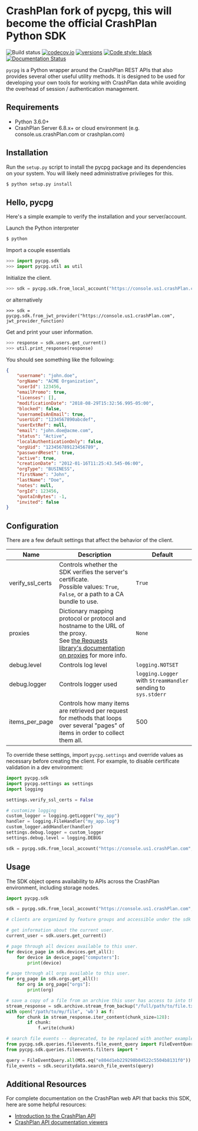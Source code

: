 # CrashPlan fork of pycpg, this will become the  official CrashPlan Python SDK



![Build status](https://github.com/CrashPlan-Labs/pycpg/workflows/build/badge.svg)
[![codecov.io](https://codecov.io/github/crashPlan/pycpg/coverage.svg?branch=main)](https://codecov.io/github/crashPlan/pycpg?branch=main)
[![versions](https://img.shields.io/pypi/pyversions/pycpg.svg)](https://pypi.org/project/pycpg/)
[![Code style: black](https://img.shields.io/badge/code%20style-black-000000.svg)](https://github.com/psf/black)
[![Documentation Status](https://readthedocs.org/projects/pycpg/badge/?version=latest)](https://pycpgdocs.crashPlan.com/en/latest/?badge=latest)


`pycpg` is a Python wrapper around the CrashPlan REST APIs that also provides several other useful utility methods.
It is designed to be used for developing your own tools for working with CrashPlan data while avoiding the overhead
of session / authentication management.

## Requirements

- Python 3.6.0+
- CrashPlan Server 6.8.x+ or cloud environment (e.g. console.us.crashPlan.com or crashplan.com)

## Installation

Run the `setup.py` script to install the pycpg package and its dependencies on your system.
You will likely need administrative privileges for this.

```bash
$ python setup.py install
```

## Hello, pycpg

Here's a simple example to verify the installation and your server/account.

Launch the Python interpreter

```bash
$ python
```

Import a couple essentials

```python
>>> import pycpg.sdk
>>> import pycpg.util as util
```

Initialize the client.

```python
>>> sdk = pycpg.sdk.from_local_account("https://console.us1.crashPlan.com", "john.doe", "password")
```
or alternatively
```
>>> sdk = pycpg.sdk.from_jwt_provider("https://console.us1.crashPlan.com", jwt_provider_function)
```

Get and print your user information.

```python
>>> response = sdk.users.get_current()
>>> util.print_response(response)
```

You should see something like the following:

```json
{
    "username": "john.doe",
    "orgName": "ACME Organization",
    "userId": 123456,
    "emailPromo": true,
    "licenses": [],
    "modificationDate": "2018-08-29T15:32:56.995-05:00",
    "blocked": false,
    "usernameIsAnEmail": true,
    "userUid": "1234567890abcdef",
    "userExtRef": null,
    "email": "john.doe@acme.com",
    "status": "Active",
    "localAuthenticationOnly": false,
    "orgUid": "123456789123456789",
    "passwordReset": true,
    "active": true,
    "creationDate": "2012-01-16T11:25:43.545-06:00",
    "orgType": "BUSINESS",
    "firstName": "John",
    "lastName": "Doe",
    "notes": null,
    "orgId": 123456,
    "quotaInBytes": -1,
    "invited": false
}
```

## Configuration

There are a few default settings that affect the behavior of the client.

| Name | Description | Default |
| ---- | ----------- | ------- |
| verify_ssl_certs | Controls whether the SDK verifies the server's certificate.<br>Possible values: `True`, `False`, or a path to a CA bundle to use.| `True`
| proxies | Dictionary mapping protocol or protocol and hostname to the URL of the proxy.<br>See [the Requests library's documentation on proxies](https://requests.readthedocs.io/en/latest/user/advanced/?highlight=proxy#proxies) for more info.| `None`
| debug.level | Controls log level | `logging.NOTSET`
| debug.logger | Controls logger used | `logging.Logger` with `StreamHandler` sending to `sys.stderr`
| items_per_page | Controls how many items are retrieved per request for methods that loops over several "pages" of items in order to collect them all. | 500

To override these settings, import `pycpg.settings` and override values as necessary before creating the client.
 For example, to disable certificate validation in a dev environment:

```python
import pycpg.sdk
import pycpg.settings as settings
import logging

settings.verify_ssl_certs = False

# customize logging
custom_logger = logging.getLogger("my_app")
handler = logging.FileHandler("my_app.log")
custom_logger.addHandler(handler)
settings.debug.logger = custom_logger
settings.debug.level = logging.DEBUG

sdk = pycpg.sdk.from_local_account("https://console.us1.crashPlan.com", "my_username", "my_password")
```

## Usage

The SDK object opens availability to APIs across the CrashPlan environment, including storage nodes.

```python
import pycpg.sdk

sdk = pycpg.sdk.from_local_account("https://console.us1.crashPlan.com", "my_username", "my_password")

# clients are organized by feature groups and accessible under the sdk object

# get information about the current user.
current_user = sdk.users.get_current()

# page through all devices available to this user.
for device_page in sdk.devices.get_all():
    for device in device_page["computers"]:
        print(device)

# page through all orgs available to this user.
for org_page in sdk.orgs.get_all():
    for org in org_page["orgs"]:
        print(org)

# save a copy of a file from an archive this user has access to into the current working directory.
stream_response = sdk.archive.stream_from_backup("/full/path/to/file.txt", "1234567890")
with open("/path/to/my/file", 'wb') as f:
    for chunk in stream_response.iter_content(chunk_size=128):
        if chunk:
            f.write(chunk)

# search file events -- deprecated, to be replaced with another example
from pycpg.sdk.queries.fileevents.file_event_query import FileEventQuery
from pycpg.sdk.queries.fileevents.filters import *

query = FileEventQuery.all(MD5.eq("e804d1eb229298b04522c5504b8131f0"))
file_events = sdk.securitydata.search_file_events(query)
```

## Additional Resources

For complete documentation on the CrashPlan web API that backs this SDK, here are some helpful resources:

- [Introduction to the CrashPlan API](https://support.crashplan.com/hc/en-us/articles/9057001723917--CrashPlan-API-syntax-and-usage)
- [CrashPlan API documentation viewers](https://support.crashplan.com/hc/en-us/articles/9057096803469--CrashPlan-API-documentation-viewer-reference)
